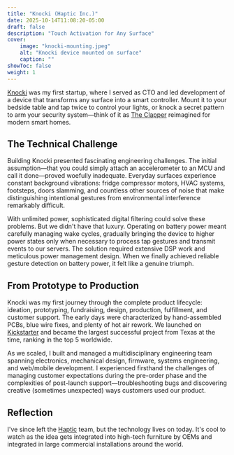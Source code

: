 ```yaml
---
title: "Knocki (Haptic Inc.)"
date: 2025-10-14T11:08:20-05:00
draft: false
description: "Touch Activation for Any Surface"
cover:
    image: "knocki-mounting.jpeg"
    alt: "Knocki device mounted on surface"
    caption: ""
showToc: false
weight: 1
---
```

[Knocki](https://knocki.com) was my first startup, where I served as CTO and
led development of a device that transforms any surface into a smart
controller. Mount it to your bedside table and tap twice to control your
lights, or knock a secret pattern to arm your security system—think of it as
[The Clapper](https://en.wikipedia.org/wiki/The_Clapper) reimagined for modern
smart homes.

## The Technical Challenge

Building Knocki presented fascinating engineering challenges. The initial
assumption—that you could simply attach an accelerometer to an MCU and call it
done—proved woefully inadequate. Everyday surfaces experience constant
background vibrations: fridge compressor motors, HVAC systems, footsteps, doors
slamming, and countless other sources of noise that make distinguishing
intentional gestures from environmental interference remarkably difficult.

With unlimited power, sophisticated digital filtering could solve these
problems. But we didn't have that luxury. Operating on battery power meant
carefully managing wake cycles, gradually bringing the device to higher power
states only when necessary to process tap gestures and transmit events to our
servers. The solution required extensive DSP work and meticulous power
management design. When we finally achieved reliable gesture detection on
battery power, it felt like a genuine triumph.

## From Prototype to Production

Knocki was my first journey through the complete product lifecycle: ideation,
prototyping, fundraising, design, production, fulfillment, and customer
support. The early days were characterized by hand-assembled PCBs, blue wire
fixes, and plenty of hot air rework. We launched on
[Kickstarter](https://www.kickstarter.com/projects/knocki/knocki-make-any-surface-smart)
and became the largest successful project from Texas at the time, ranking in
the top 5 worldwide.

As we scaled, I built and managed a multidisciplinary engineering team spanning
electronics, mechanical design, firmware, systems engineering, and web/mobile
development. I experienced firsthand the challenges of managing customer
expectations during the pre-order phase and the complexities of post-launch
support—troubleshooting bugs and discovering creative (sometimes unexpected)
ways customers used our product.

## Reflection

I've since left the [Haptic](https://haptic.co) team, but the technology lives
on today. It's cool to watch as the idea gets integrated into high-tech
furniture by OEMs and integrated in large commercial installations around the
world.
